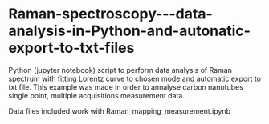 # Raman-spectroscopy---data-analysis-in-Python-and-autonatic-export-to-txt-files
Python (jupyter notebook) script to perform data analysis of Raman spectrum with fitting Lorentz curve to chosen mode and automatic export to txt file. This example was made in order to annalyse carbon nanotubes single point, multiple acquisitions measurement data.

Data files included work with Raman_mapping_measurement.ipynb

